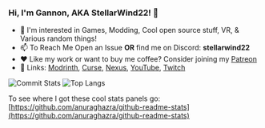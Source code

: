 ### Hi, I'm Gannon, AKA StellarWind22! 👋
- :eyes: I'm interested in Games, Modding, Cool open source stuff, VR, & Various random things!
- :mailbox: To Reach Me Open an Issue **OR** find me on Discord: **stellarwind22**
- ❤️ Like my work or want to buy me coffee? Consider joining my [Patreon](patreon.com/crimsondawn45)
- 🔗 Links: [Modrinth](https://modrinth.com/user/StellarWind22), [Curse](https://www.curseforge.com/members/stellarwind22/projects), [Nexus](https://next.nexusmods.com/profile/StellarWind22/mods), [YouTube](https://www.youtube.com/channel/UCt8ejCmNbhbnJuCK_lqaorw), [Twitch](https://www.twitch.tv/stellarwind22)

![Commit Stats](https://github-readme-stats.anuraghazra1.vercel.app/api?username=StellarWind22&show_icons=true&include_all_commits=true&bg_color=0D1117&border_color=30363D)
![Top Langs](https://github-readme-stats.vercel.app/api/top-langs/?username=StellarWind22&bg_color=0D1117&border_color=30363D)

To see where I got these cool stats panels go: [https://github.com/anuraghazra/github-readme-stats](https://github.com/anuraghazra/github-readme-stats)
